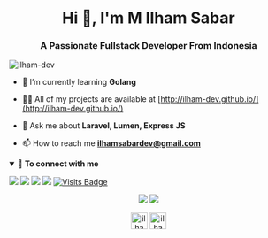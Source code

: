 <h1 align="center">Hi 👋, I'm M Ilham Sabar</h1>
<h3 align="center">A Passionate Fullstack Developer From Indonesia</h3>

<p align="left"> <img src="https://komarev.com/ghpvc/?username=ilham-dev" alt="ilham-dev" /> </p>

- 🌱 I’m currently learning **Golang**

- 👨‍💻 All of my projects are available at [http://ilham-dev.github.io/](http://ilham-dev.github.io/)

- 💬 Ask me about **Laravel, Lumen, Express JS**

- 📫 How to reach me **ilhamsabardev@gmail.com**


<details open>
<summary>🤝 <b>To connect with me</b></summary>

<p align = "center">

[<img src ="https://img.shields.io/badge/portfolio-%23.svg?&style=for-the-badge&logo=&logoColor=white%22">](https://ilham-dev.github.io/)
[<img src="https://img.shields.io/badge/twitter-%231DA1F2.svg?&style=for-the-badge&logo=twitter&logoColor=white" />](https://twitter.com/ilham_sabar) 
[<img src="https://img.shields.io/badge/linkedin-%230077B5.svg?&style=for-the-badge&logo=linkedin&logoColor=white" />](https://www.linkedin.com/in/muhammad-ilham-sabar-77b1b98b/)
[<img src = "https://img.shields.io/badge/instagram-%23E4405F.svg?&style=for-the-badge&logo=instagram&logoColor=white">](https://www.instagram.com/ilham_sabar/)
[![Visits Badge](https://badges.pufler.dev/visits/ilham-dev/ilham-dev?style=for-the-badge)](https://github.com/ilham-dev/ilham-dev)

</p>

</details>

<p align = "center">
  <img src = "https://github-readme-stats.vercel.app/api?username=ilham-dev&show_icons=true&line_height=40">
  <img src = "https://github-readme-stats.vercel.app/api/top-langs/?username=ilham-dev">
</p>

<p align="center">
<a href="https://twitter.com/ilham_sabar" target="blank"><img align="center" src="https://cdn.jsdelivr.net/npm/simple-icons@3.0.1/icons/twitter.svg" alt="ilham_sabar" height="30" width="30" /></a>
<a href="https://instagram.com/ilham_sabar" target="blank"><img align="center" src="https://cdn.jsdelivr.net/npm/simple-icons@3.0.1/icons/instagram.svg" alt="ilham_sabar" height="30" width="30" /></a>
</p>
